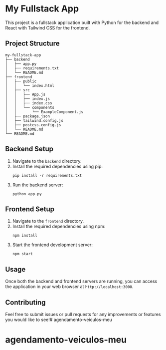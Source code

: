 # My Fullstack App

This project is a fullstack application built with Python for the backend and React with Tailwind CSS for the frontend. 

## Project Structure

```
my-fullstack-app
├── backend
│   ├── app.py
│   ├── requirements.txt
│   └── README.md
├── frontend
│   ├── public
│   │   └── index.html
│   ├── src
│   │   ├── App.js
│   │   ├── index.js
│   │   ├── index.css
│   │   └── components
│   │       └── ExampleComponent.js
│   ├── package.json
│   ├── tailwind.config.js
│   ├── postcss.config.js
│   └── README.md
└── README.md
```

## Backend Setup

1. Navigate to the `backend` directory.
2. Install the required dependencies using pip:
   ```
   pip install -r requirements.txt
   ```
3. Run the backend server:
   ```
   python app.py
   ```

## Frontend Setup

1. Navigate to the `frontend` directory.
2. Install the required dependencies using npm:
   ```
   npm install
   ```
3. Start the frontend development server:
   ```
   npm start
   ```

## Usage

Once both the backend and frontend servers are running, you can access the application in your web browser at `http://localhost:3000`. 

## Contributing

Feel free to submit issues or pull requests for any improvements or features you would like to see!# agendamento-veiculos-meu
# agendamento-veiculos-meu
